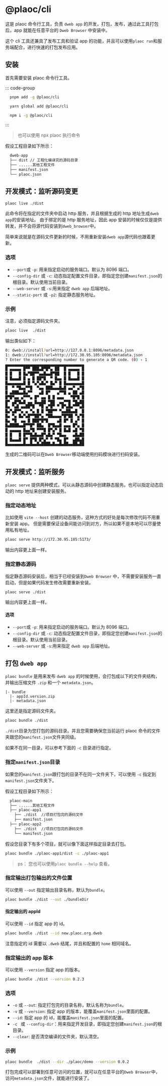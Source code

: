 # @plaoc/cli

<Badges name="@plaoc/cli" />

这是 plaoc 命令行工具，负责 `dweb app` 的开发，打包，发布，通过此工具打包后，app 就能在任意平台的 `Dweb Browser` 中安装中。

这个 cli 工具还兼具了发布工具和验证 app 的功能，并且可以使用`plaoc run`和服务端配合，进行快速的打包发布应用。

## 安装

首先需要安装 plaoc 命令行工具。

::: code-group

```bash [PNPM]
  pnpm add -g @plaoc/cli
```

```bash [YARN]
  yarn global add @plaoc/cli
```

```bash [NPM]
  npm i -g @plaoc/cli
```

:::

> 也可以使用 npx plaoc 执行命令

假设工程目录如下所示：

```bash
  dweb-app
  ├── dist // 工程化编译完的源码目录
  ├── ......其他工程文件
  ├── manifest.json
  └── plaoc.json
```

## 开发模式：监听源码变更

```bash
plaoc live ./dist
```

此命令将在指定的文件夹中启动 http 服务，并且根据生成的 http 地址生成`dweb app`的安装地址。
由于绑定的是 http 服务地址，因此 app 安装的时候仅仅是提供转发，并不会将源代码安装到`dweb_browser`中。

简单来说就是在源码文件更新的时候，不用重新安装`dweb app`源代码也跟着更新。

### 选项

- `--port`或 `-p`: 用来指定启动的服务端口。默认为 8096 端口。
- `--config-dir` 或 `-c`: 动态指定配置文件目录，即指定您创建`manifest.json`的根目录。默认使用当前目录。
- `--web-server` 或 `-s`:用来指定 `dweb app` 后端地址。
- `--static-port` 或 `-p2`: 指定静态服务地址。

### 示例

注意，必须指定源码文件夹。

```bash
plaoc live  ./dist
```

输出类似如下：

```bash
0: dweb://install?url=http://127.0.0.1:8096/metadata.json
1: dweb://install?url=http://172.30.95.105:8096/metadata.json
? Enter the corresponding number to generate a QR code. (0) › 1
▄▄▄▄▄▄▄▄▄▄▄▄▄▄▄▄▄▄▄▄▄▄▄▄▄▄▄▄▄▄▄▄▄▄▄
█ ▄▄▄▄▄ █▀▀ ███▄█▀█▀▄ ██  █ ▄▄▄▄▄ █
█ █   █ █▄▀██▀▀▄▄█▄▄█▀██  █ █   █ █
█ █▄▄▄█ █ ▄ █ ██▀█  ▀ █▄▄ █ █▄▄▄█ █
█▄▄▄▄▄▄▄█ █ ▀▄▀▄█▄▀ █▄▀ █ █▄▄▄▄▄▄▄█
█  ▀ ▀█▄▄▀▀█  ▀▄▄ ███▄▄▄█▄█ ▄▄▀ ▄▀█
█ ▄███▄▄█▄▀▀   ▄█ █▀   ▄▀▀█ ▄ ██ ▄█
█▀█▀▄▄ ▄▀▀▀▄ █▀ ▄▄ █ █ ▄▄▄   ▀█▀█ █
█▀ ▄█▀█▄█ ▄▄ █▄▄██ ▀██  ▄▄▀▀█ ▀█▄██
█▄ ▀▄█ ▄▄██▀█  ▀█ ▄▀█▀ ▀ █▀▄█▄▀▀▀▄█
█▄▀▄█▀▀▄ ▄ ▀▄ █ █ ▀██▀▀ ▀▄▄██▄▄█  █
█▄ ▀▄ █▄▀▄█▀▀██▀▄ ▀██▄▄▄▄▀█▀██ ▀▄▀█
█▄ ▀█  ▄▄ █ ███▀█▀█    ▄█ █▀ █ ▄▀ █
█▄████▄▄█▀▀█▀ ██▄  █▀█▄▄█ ▄▄▄ █▀▄ █
█ ▄▄▄▄▄ █▄▄▀█ ▀▀▀█ █▀▄▀ █ █▄█ ▄█ ▀█
█ █   █ █▀▀█▄█▄▄█▀▄█▄▀ ▀█▄▄   ▄█▄██
█ █▄▄▄█ █▀ █▀█ █▀▄▀ ▀ ▀█▄ █▀  ▄██▄█
█▄▄▄▄▄▄▄█▄▄█▄▄█▄████▄█▄▄█▄██▄▄██▄██
```

生成的二维码可以在`Dweb Browser`移动端使用扫码模块进行扫码安装。

## 开发模式：监听服务

`plaoc serve` 提供两种模式，可以从静态源码中创建静态服务。也可以指定动态启动的 http 地址来创建安装服务。

### 指定动态地址

比如使用 `vite --host` 创建的动态服务，这种方式的好处是每次修改代码不用重新安装 app。
但是需要保证设备间能访问到对方，所以如果不是本地可以尽量使用私有地址。

```bash
plaoc serve http://172.30.95.105:5173/
```

输出内容更上面一样。

### 指定静态源码

指定静态源码安装后，相当于已经安装到`Dweb Browser` 中，不需要安装服务一直启动，但是如果代码发生修改需要重新安装。

```bash
plaoc serve ./dist
```

输出内容更上面一样。

#### 选项

- `--port`或 `-p`: 用来指定启动的服务端口。默认为 8096 端口。
- `--config-dir` 或 `-c`: 动态指定配置文件目录，即指定您创建`manifest.json`的根目录。默认使用当前目录。
- `--web-server` 或 `-s`:用来指定 `dweb app` 后端地址。

## 打包 `dweb app`

`plaoc bundle` 是用来发布 `dweb app` 的时候使用，会打包成以下的文件夹结构，并输出压缩文件 `.zip` 和一个 `metadata.json`。

    |- bundle
      |- appId.version.zip
      |- metadata.json

这里还是指定源码文件夹。

```bash
plaoc bundle ./dist
```

`./dist`目录为您打包的源码目录。并且您需要确保您当前运行 plaoc 命令的文件夹跟您的`manifest.json`文件夹同级。

如果不在同一目录，可以参考下面的 `-c` 目录进行指定。

### 指定`manifest.json`目录

如果您的`manifest.json`跟打包的目录不在同一文件夹下，可以使用 `-c` 指定到`manifest.json`文件夹下。

假设工程目录如下所示：

```bash
  plaoc-main
  ├── ......其他工程文件
  ├── plaoc-app1
    ├── ./dist  //项目打包完的源码文件
    ├── manifest.json
  ├── plaoc-app2
    ├── ./dist  //项目打包完的源码文件
    └── manifest.json
```

假设您目录下有多个项目，就可以像下面这样指定目录去打包。

```bash
plaoc bundle ./plaoc-app1/dist -c ./plaoc-app1
```

> ps： 您也可以使用`plaoc bundle --help` 查看。

### 指定输出打包输出的文件位置

可以使用 `--out` 指定输出目录名称，默认为`bundle`。

```bash
plaoc bundle ./dist --out ./bundleDir
```

#### 指定输出的 appId

可以使用 `--id` 指定 app 的 id。

```bash
plaoc bundle ./dist --id new.plaoc.org.dweb
```

注意指定的 id 需要以 `.dweb` 结尾，并且和配置的 `home` 相同域名。

### 指定输出的 app 版本

可以使用 `--version` 指定 app 的版本。

```bash
plaoc bundle ./dist --version 0.2.3
```

### 选项

- `-o` 或 `--out`: 指定打包完的目录名称，默认名称为`bundle`。
- `-v` 或 `--version`: 指定 app 的版本，能覆盖`manifest.json`里面的配置。
- `--id`: 指定 app 的 id，能覆盖`manifest.json`里面的配置。
- `-c ` 或 `--config-dir`：用来指定开发目录，即指定您创建`manifest.json`的根目录。
- `--clear`: 是否清空编译的文件夹，默认清空。

### 示例

```bash
plaoc bundle  ./dist --dir ./plaoc/demo --version 0.0.2
```

打包完成可以部署到任意可访问的位置，就可以在任意平台的`Dweb Browser`中，访问`metadata.json`文件，就能进行安装了。
